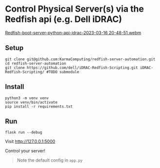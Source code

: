 # Control Physical Server(s) via the Redfish api (e.g. Dell iDRAC)

[Redfish-boot-server-python-api-idrac-2023-03-16 20-48-51.webm](https://user-images.githubusercontent.com/1718624/225755339-faafd339-4d5f-4d12-b7a7-8187d7963362.webm)

## Setup

```
git clone git@github.com:KarmaComputing/redfish-server-automation.git
cd redfish-server-automation
git clone https://github.com/dell/iDRAC-Redfish-Scripting.git iDRAC-Redfish-Scripting/ #TODO submodule
```

## Install

```
python3 -m venv venv
source venv/bin/activate
pip install -r requirements.txt
```

## Run

```
flask run --debug
```

Visit http://127.0.0.1:5000

Control your server!

> Note the default config in `app.py`

